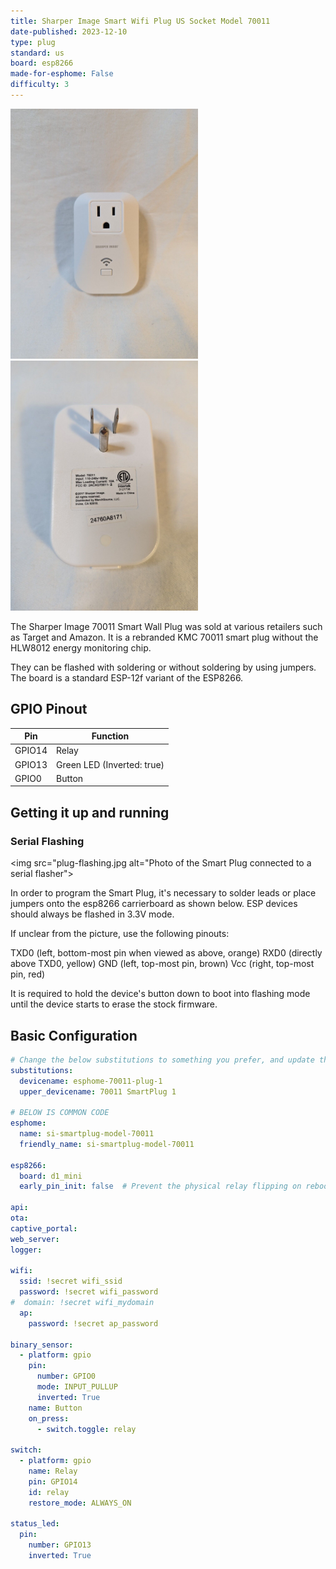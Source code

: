 ```yaml
---
title: Sharper Image Smart Wifi Plug US Socket Model 70011
date-published: 2023-12-10
type: plug
standard: us
board: esp8266
made-for-esphome: False
difficulty: 3
---
```


<img src="plug-front.jpg" width="300" height="400" alt="Front photo of the Smart Plug">
<img src="plug-back.jpg" width="300" height="400" alt="Back photo of the Smart Plug">

The Sharper Image 70011 Smart Wall Plug was sold at various retailers such as Target and Amazon. It is a rebranded KMC 70011 smart plug without the HLW8012 energy monitoring chip.

They can be flashed with soldering or without soldering by using jumpers. The board is a standard ESP-12f variant of the ESP8266.

## GPIO Pinout

| Pin    | Function                  |
| ------ | ------------------------- |
| GPIO14 | Relay                     |
| GPIO13 | Green LED (Inverted: true)|
| GPIO0  | Button                    |

## Getting it up and running

### Serial Flashing

<img src="plug-flashing.jpg alt="Photo of the Smart Plug connected to a serial flasher">

In order to program the Smart Plug, it's necessary to solder leads or place jumpers onto the esp8266 carrierboard as shown below. ESP devices should always be flashed in 3.3V mode.

If unclear from the picture, use the following pinouts:

TXD0 (left, bottom-most pin when viewed as above, orange)
RXD0 (directly above TXD0, yellow)
GND (left, top-most pin, brown)
Vcc (right, top-most pin, red)

It is required to hold the device's button down to boot into flashing mode until the device starts to erase the stock firmware.


## Basic Configuration

```yaml
# Change the below substitutions to something you prefer, and update the number for each new device you create
substitutions:
  devicename: esphome-70011-plug-1
  upper_devicename: 70011 SmartPlug 1

# BELOW IS COMMON CODE
esphome:
  name: si-smartplug-model-70011
  friendly_name: si-smartplug-model-70011

esp8266:
  board: d1_mini
  early_pin_init: false  # Prevent the physical relay flipping on reboot.

api:
ota:
captive_portal:
web_server:
logger:

wifi:
  ssid: !secret wifi_ssid
  password: !secret wifi_password
#  domain: !secret wifi_mydomain   
  ap:
    password: !secret ap_password

binary_sensor:
  - platform: gpio
    pin:
      number: GPIO0
      mode: INPUT_PULLUP
      inverted: True
    name: Button
    on_press:
      - switch.toggle: relay

switch:
  - platform: gpio
    name: Relay
    pin: GPIO14
    id: relay
    restore_mode: ALWAYS_ON

status_led:
  pin:
    number: GPIO13
    inverted: True
